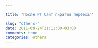 ```yaml
---

title: "После РТ Сайт пиратов переехал"

slug: "others-"
date: 2011-09-24T21:11:00+03:00
comments: true
categories: others
---
```

